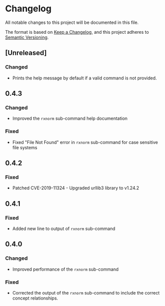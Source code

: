 # Changelog
All notable changes to this project will be documented in this file.

The format is based on [Keep a Changelog](https://keepachangelog.com/en/1.0.0/),
and this project adheres to [Semantic Versioning](https://semver.org/spec/v2.0.0.html).

## [Unreleased]
### Changed
- Prints the help message by default if a valid command is not provided.

## 0.4.3
### Changed
- Improved the `rxnorm` sub-command help documentation

### Fixed
- Fixed "File Not Found" error in `rxnorm` sub-command for case sensitive file systems

## 0.4.2
### Fixed
- Patched CVE-2019-11324 - Upgraded urllib3 library to v1.24.2

## 0.4.1
### Fixed
- Added new line to output of `rxnorm` sub-command

## 0.4.0
### Changed
- Improved performance of the `rxnorm` sub-command

### Fixed
- Corrected the output of the `rxnorm` sub-command to include the correct concept relationships.

